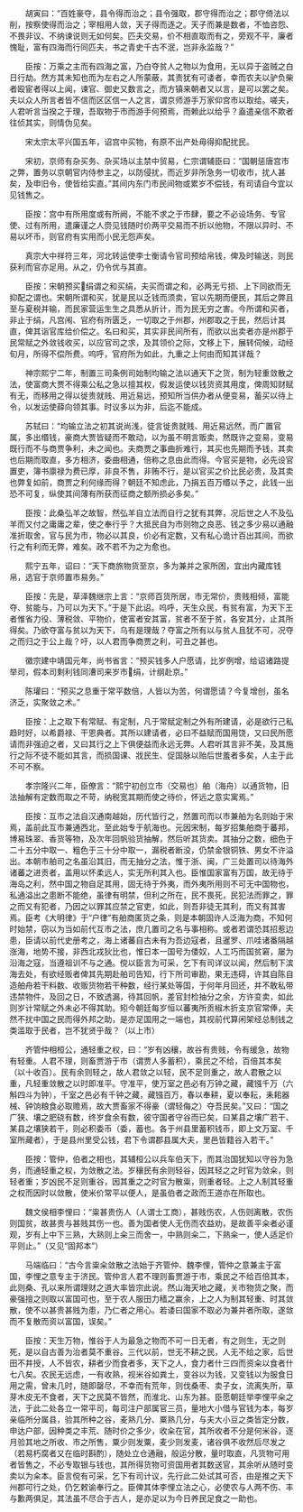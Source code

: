 <!-- { "loadSidebar": true } -->
　　胡寅曰：“百姓豪夺，县令得而治之；县令强取，郡守得而治之；郡守倚法以削，按察使得而治之；宰相用人敛，天子得而逐之。天子而兼是数者，不恤咨怨、不畏非议、不纳谏说则无如何矣。匹夫交易，价不相直取而有之，旁观不平，廉者愧耻，富有四海而行同匹夫，书之青史千古不泯，岂非永监哉？”

　　臣按：万乘之主而有四海之富，乃白夺贫人之物以为食用，无以异于盗贼之白日行劫。然方其未知也而为左右之人所蒙蔽，其责犹有可诿者，幸而农夫以驴负柴者殴宦者得以上闻，谏官、御史又数言之，而方镇来朝者又以言，是可以罢之矣。夫以众人所言者皆不信而区区信一人之言，谓京师游手万家仰宫市以取给。嗟夫，人君听言当揆之于理，吾取物于市而游手何预焉，而赖此以给乎？盍遣亲信不欺者往侦其实，则情伪见矣。

　　宋太宗太平兴国五年，诏宫中买物，有原不出产处毋得抑配扰民。

　　宋初，京师有杂买务、杂买场以主禁中贸易，仁宗谓辅臣曰：“国朝惩唐宫市之弊，置务以京朝官内侍参主之，以防侵扰，而近岁非所急务一切收市，扰人甚矣，及申旧令，使皆给实直。”其间内东门市民间物或累岁不偿钱，有司请自今宜以见钱售之。

　　臣按：宫中有所用度或有所阙，不能不求之于市肆，要之不必设场务、专官使、过有所用，遣廉谨之人赍见钱随时价两平交易而不折以他物，不限以异时、不易以坏币，则官府有实用而小民无怨声矣。

　　真宗大中祥符三年，河北转运使李士衡请令官司预给帛钱，俾及时输送，则民获利而官亦足用。从之，仍令优与其直。

　　臣按：宋朝预买绢谓之和买绢，夫买而谓之和，必两无亏损、上下同欲而无抑配之谓也。宋朝所谓和买，犹是民以乏钱而须卖，官以先期而便民，其后之弊且至与夏税并输，而民家营运生生之具悉从折计，而为民无穷之害。今所谓和买者，非止于绢，凡宫闱、官府有所匮乏，一切取之于州郡，州郡取之于民，然后计其直，俾其诣官库给价偿之。名曰和买，其实非民间所有，而欲以出卖者亦是州郡于民常赋之外敛钱收买，以应官司之求，及其领价之际，文移上下，展转伺候，动经旬月，所得不偿所费。呜呼，官府所为如此，九重之上何由而知其详哉？

　　神宗熙宁二年，制置三司条例司始制均输之法以通天下之货，制为轻重敛散之法，使富商大贾不得乘公私之急以擅其权，假发运使以钱货资其用度，俾周知财赋有无，而移用之得以徙贵就贱、用近易远，预知所当供办者从便变易，蓄买以待上令，以发运使薛向领其事。时议多以为非，后迄不能成。

　　苏轼曰：“均输立法之初其说尚浅，徒言徙贵就贱、用近易远然，而广置官属，多出缗钱，豪商大贾皆疑而不敢动，以为虽不明言贩卖，然既许之变易，变易既行而不与商贾争利，未之闻也。夫商贾之事曲折难行，其买也先期而予钱，其卖也后期而取直，多方相济，委曲相通，倍称之息由此而得。今官买是物，必先设官置吏，簿书廪禄为费已厚，非良不售，非贿不行，是以官买之价比民必贵，及其卖也弊复如前，商贾之利何缘而得？朝廷不知虑此，乃捐五百万缗以予之，此钱一出恐不可复，纵使其间薄有所获而征商之额所损必多矣。”

　　臣按：此桑弘羊之故智，然弘羊自立法而自行之犹有其弊，况后世之人不及弘羊而又付之庸庸之辈，使之奉行乎？大抵民自为市则物之良恶、钱之多少易以通融准折取舍，官与民为市，物必以其良，价必有定数，又有私心诡计百出其间，而欲行之有利而无弊，难矣。政不若不为之为愈也。

　　熙宁五年，诏曰：“天下商旅物货至京，多为兼并之家所困，宜出内藏库钱帛，选官于京师置市易务。”

　　臣按：先是，草泽魏继宗上言：“京师百货所居，市无常价，贵贱相倾，富能夺、贫能与，乃可以为天下。”于是下此诏。呜呼，天生众民，有贫有富，为天下王者惟省力役、薄税敛、平物价，使富者安其富，贫者不至于贫，各安其分，止其所得矣。乃欲夺富与贫以为天下，乌有是理哉？夺富之所有以与贫人且犹不可，况夺之而归之于公上哉？吁，以人君而争商贾之利，可丑之甚也。

　　徽宗建中靖国元年，尚书省言：“预买钱多人户愿请，比岁例增，给诏诸路提举司，假本司剩利钱同漕司来岁市绢，计纲赴京。”

　　陈瓘曰：“预买之息重于常平数倍，人皆以为苦，何谓愿请？今复增创，虽名济乏，实聚敛之术。”

　　臣按：上之取下有常赋、有定制，凡于常赋定制之外有所建请，必是欲行己私趋时好，以希爵禄、干恩典者。其所以建请者，必曰不益赋而国用饶，又曰民所愿请而非强迫之者，又曰其行之上下俱便益而永远无弊。人君听其言非不美，及其施行之际不徒不能如其言，而损国课、戕民生、促国脉以贻后世羞者多矣，人主于此不可不察。

　　孝宗隆兴二年，臣僚言：“熙宁初创立市（交易也）舶（海舟）以通货物，旧法抽解有定数而取之不苛，纳税宽其期而使之待价，怀远之意实寓焉。”

　　臣按：互市之法自汉通南越始，历代皆行之，然置司而以市兼舶为名则始于宋焉，盖前此互市兼通西北，至此始专于航海也。元因宋制，每岁招集舶商于蕃邦，博易珠翠、香货等物，及次年回帆验货抽解，然后听其货卖。其抽分之数，细色于二十五分中取一、粗色于三十分中取一，漏税者断没，仍禁金银铜铁、男女不许溢出。本朝市舶司之名虽沿其旧，而无抽分之法，惟于浙、闽，广三处置司以待海外诸蕃之进贡者，盖用以怀柔远人，实无所利其入也。臣惟国家富有万国，故无待于海岛之利，然中国之物自足其用，固无待于外夷，而外夷所用则不可无中国物也，私通溢出之患断不能绝，虽律有明禁，但利之所在，民不畏死，民犯法而罪之，罪之而又有犯者，乃因之以罪其应禁之官吏，如此，则吾非徒无其利，而又有其害焉。臣考《大明律》于“户律”有舶商匿货之条，则是本朝固许人泛海为商，不知何时始禁，窃以为当如前代互市之法，庶几置司之名与事相称。或者若谓恐其招惹边患，臣请以前代史册考之，海上诸蕃自古未有为吾边寇者，且暹罗、爪哇诸番隔越涨海，地势不接，非西北戎狄比也，惟日本一国号为倭奴，人工巧而国贫窘，屡为沿海之寇，当遵祖训不与之通。傥以臣言为可采，乞下有司详议以闻，然后制下滨海去处，有欲经贩者俾其先期赴舶司告知，行下所司审勘，果无违碍，许其自陈自造舶舟若干料数、收贩货物若干种数，经行某处等国，于何年月回还，并不敢私带违禁物件，及回之日，不致透漏，待其回帆，差官封检抽分之余，方许变卖，如此则岁计常赋之外未必不得其助。矧今朝廷每岁恒以蕃夷所贡椒木折支京官常俸，夫然不扰中国之民而得外邦之助，是亦足国用之一端也，其视前代算闲架经总制钱之类滥取于民者，岂不犹贤乎哉？（以上市）

　　齐管仲相桓公，通轻重之权，曰：“岁有凶穰，故谷有贵贱，令有缓急，故物有轻重。人君不理，则畜贾游于市（谓贾人多蓄积），乘民之不给，百倍其本矣（以十收百）。民有余则轻之，故人君敛之以轻，民不足则重之，故人君散之以重，凡轻重敛散之以时即准平。守准平，使万室之邑必有万钟之藏，藏镪千万（六斛四斗为钟），千室之邑必有千钟之藏，藏镪百万，春以奉耕，夏以奉耘，耒耜器械、钟饷粮食必取赡焉，故大贾畜家不得豪（谓轻侮之）夺吾民矣。”又曰：“国之广狭、壤之肥硗有数，终岁食余有数，彼守国者守谷而已矣，曰某县之壤广若干、某县之壤狭若干，则必积委币（委，蓄也。各于州县里蓄积钱币，即上文万室、千室所藏者），于是县州里受公钱，君下令谓郡县属大夫，里邑皆籍谷入若干。”

　　臣按：管仲，伯者之相也，其辅桓公以兵车伯天下，而其治国犹知以守谷为急务，而通轻重之权，为敛散之法。岁穰民有余则轻谷，因其轻之之时官为敛籴，则轻者重；岁凶民不足则重谷，因其重之之时官为散粜，则重者轻。上之人制其轻重之权而因时以敛散，使米价常平以便人，是虽伯者之政而王道亦在所取也。

　　魏文侯相李悝曰：“粜甚贵伤人（人谓士工商），甚贱伤农，人伤则离散，农伤则国贫，故甚贵与甚贱其伤一也。善为国者使人无伤而农益劝，是故善平籴者必谨观，岁有上中下三熟，大熟则上籴三而舍一，中熟则籴二，下熟籴一，使人适足价平则止。”（又见“固邦本”）

　　马端临曰：“古今言粜籴敛散之法始于齐管仲、魏李悝，管仲之意兼主于富国，李悝之意专主于济民。管仲言人君不理则畜贾游于市，乘民之不给百倍其本，此则桑、孔以来所谓理财之道大率皆宗此说。然山海天地之藏，关市物货之聚，而豪强擅之则取以富国可也，至于农人服田力穑之赢余，上之人为制其轻重、时其敛散，使不以甚贵甚贱为患，乃仁者之用心。若诿曰国家不取必为兼并者所取，遂敛而不复散而资以富国，误矣。”

　　臣按：天生万物，惟谷于人为最急之物而不可一日无者，有之则生，无之则死，是以自古善为治者莫不重谷。三代以前，世无不耕之民，人无不给之家，后世田不井授，人不皆农，耕者少而食者多，天下之人，食力者什三四而资籴以食者什七八矣。农民无远虑，一有收熟，视米谷如粪土，变谷以为钱，又变钱以为服食日用之需，曾未几时，随即罄尽，不幸而有荒年，则伐桑枣、卖子女，流离失所，草芽木皮无不食者，天下之民莫不皆然，而淮北、山东为甚。臣愿朝廷举李悝平籴之法，于此二处各立一常平司，每司注户部属官三员，量地大小借与官钱为本，每岁亲临所分属县，验其所种之谷，麦熟几分、粟熟几分，与夫大小豆之类皆定分数，申达户部，因种类之丰荒、随时价之多少，收籴在官，其所收者不分是何米谷，逐月验其地之所收、市之所售，粟少则发粟，麦少则发麦，诸谷俱不收然后尽发之（若易朽腐者又在临时斟酌），随处立仓通融，般运分散，量时取直，凡货物可用者皆售之，不必专取银与钱也，其所得货物可资国用者其数送官，其余听从随时变卖以为籴本。臣言傥有可采，乞下有司计议，先行此二处试其可否，由是推之天下州郡可行之处，仍乞敕谕奉行之。臣俾其体李悝立法之心，必使农与人两不伤、丰与歉两俱足，其法虽不尽合于古人，是亦足以为今日养民足食之一助也。

